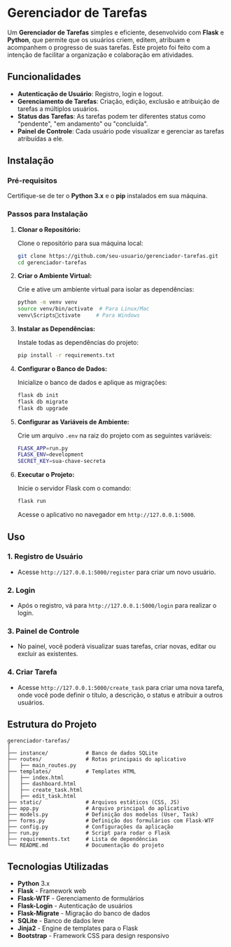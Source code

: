 
# Gerenciador de Tarefas

Um **Gerenciador de Tarefas** simples e eficiente, desenvolvido com **Flask** e **Python**, que permite que os usuários criem, editem, atribuam e acompanhem o progresso de suas tarefas. Este projeto foi feito com a intenção de facilitar a organização e colaboração em atividades.

## Funcionalidades

- **Autenticação de Usuário**: Registro, login e logout.
- **Gerenciamento de Tarefas**: Criação, edição, exclusão e atribuição de tarefas a múltiplos usuários.
- **Status das Tarefas**: As tarefas podem ter diferentes status como "pendente", "em andamento" ou "concluída".
- **Painel de Controle**: Cada usuário pode visualizar e gerenciar as tarefas atribuídas a ele.

## Instalação

### Pré-requisitos

Certifique-se de ter o **Python 3.x** e o **pip** instalados em sua máquina.

### Passos para Instalação

1. **Clonar o Repositório:**

   Clone o repositório para sua máquina local:

   ```bash
   git clone https://github.com/seu-usuario/gerenciador-tarefas.git
   cd gerenciador-tarefas
   ```

2. **Criar o Ambiente Virtual:**

   Crie e ative um ambiente virtual para isolar as dependências:

   ```bash
   python -m venv venv
   source venv/bin/activate  # Para Linux/Mac
   venv\Scriptsctivate     # Para Windows
   ```

3. **Instalar as Dependências:**

   Instale todas as dependências do projeto:

   ```bash
   pip install -r requirements.txt
   ```

4. **Configurar o Banco de Dados:**

   Inicialize o banco de dados e aplique as migrações:

   ```bash
   flask db init
   flask db migrate
   flask db upgrade
   ```

5. **Configurar as Variáveis de Ambiente:**

   Crie um arquivo `.env` na raiz do projeto com as seguintes variáveis:

   ```bash
   FLASK_APP=run.py
   FLASK_ENV=development
   SECRET_KEY=sua-chave-secreta
   ```

6. **Executar o Projeto:**

   Inicie o servidor Flask com o comando:

   ```bash
   flask run
   ```

   Acesse o aplicativo no navegador em `http://127.0.0.1:5000`.

## Uso

### 1. Registro de Usuário

- Acesse `http://127.0.0.1:5000/register` para criar um novo usuário.

### 2. Login

- Após o registro, vá para `http://127.0.0.1:5000/login` para realizar o login.

### 3. Painel de Controle

- No painel, você poderá visualizar suas tarefas, criar novas, editar ou excluir as existentes.

### 4. Criar Tarefa

- Acesse `http://127.0.0.1:5000/create_task` para criar uma nova tarefa, onde você pode definir o título, a descrição, o status e atribuir a outros usuários.

## Estrutura do Projeto

```
gerenciador-tarefas/
│
├── instance/            # Banco de dados SQLite
├── routes/              # Rotas principais do aplicativo
│   ├── main_routes.py
├── templates/           # Templates HTML
│   ├── index.html
│   ├── dashboard.html
│   ├── create_task.html
│   ├── edit_task.html
├── static/              # Arquivos estáticos (CSS, JS)
├── app.py               # Arquivo principal do aplicativo
├── models.py            # Definição dos modelos (User, Task)
├── forms.py             # Definição dos formulários com Flask-WTF
├── config.py            # Configurações da aplicação
├── run.py               # Script para rodar o Flask
├── requirements.txt     # Lista de dependências
└── README.md            # Documentação do projeto
```

## Tecnologias Utilizadas

- **Python** 3.x
- **Flask** - Framework web
- **Flask-WTF** - Gerenciamento de formulários
- **Flask-Login** - Autenticação de usuários
- **Flask-Migrate** - Migração do banco de dados
- **SQLite** - Banco de dados leve
- **Jinja2** - Engine de templates para o Flask
- **Bootstrap** - Framework CSS para design responsivo
